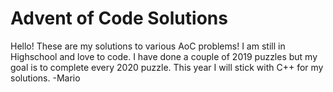# Advent of Code Solutions
Hello! These are my solutions to various AoC problems! I am still in Highschool and love to code.
I have done a couple of 2019 puzzles but my goal is to complete every 2020 puzzle.
This year I will stick with C++ for my solutions.
-Mario